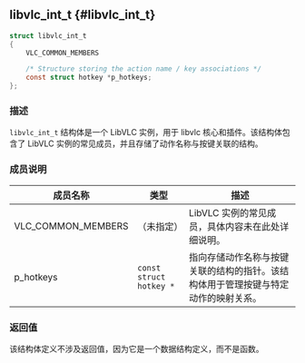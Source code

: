 ## libvlc_int_t {#libvlc_int_t}

```c
struct libvlc_int_t
{
    VLC_COMMON_MEMBERS

    /* Structure storing the action name / key associations */
    const struct hotkey *p_hotkeys;
};
```

### 描述
`libvlc_int_t` 结构体是一个 LibVLC 实例，用于 libvlc 核心和插件。该结构体包含了 LibVLC 实例的常见成员，并且存储了动作名称与按键关联的结构。

### 成员说明

| 成员名称       | 类型                | 描述                                                                 |
|----------------|---------------------|----------------------------------------------------------------------|
| VLC_COMMON_MEMBERS | （未指定）          | LibVLC 实例的常见成员，具体内容未在此处详细说明。                     |
| p_hotkeys       | `const struct hotkey *` | 指向存储动作名称与按键关联的结构的指针。该结构体用于管理按键与特定动作的映射关系。 |

### 返回值
该结构体定义不涉及返回值，因为它是一个数据结构定义，而不是函数。
